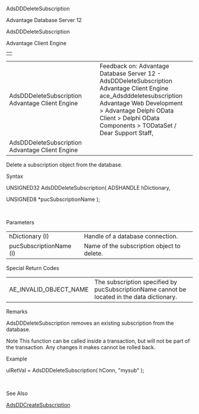 AdsDDDeleteSubscription




Advantage Database Server 12  

AdsDDDeleteSubscription

Advantage Client Engine

|  |
| --- |
|  |

|  |  |  |  |  |
| --- | --- | --- | --- | --- |
| AdsDDDeleteSubscription  Advantage Client Engine |  |  | Feedback on: Advantage Database Server 12 - AdsDDDeleteSubscription Advantage Client Engine ace\_Adsdddeletesubscription Advantage Web Development > Advantage Delphi OData Client > Delphi OData Components > TODataSet / Dear Support Staff, |  |
| AdsDDDeleteSubscription  Advantage Client Engine |  |  |  |  |

Delete a subscription object from the database.

Syntax

UNSIGNED32 AdsDDDeleteSubscription( ADSHANDLE hDictionary,

UNSIGNED8 \*pucSubscriptionName );

 

Parameters

|  |  |
| --- | --- |
| hDictionary (I) | Handle of a database connection. |
| pucSubscriptionName (I) | Name of the subscription object to delete. |

Special Return Codes

|  |  |
| --- | --- |
| AE\_INVALID\_OBJECT\_NAME | The subscription specified by pucSubscriptionName cannot be located in the data dictionary. |

Remarks

AdsDDDeleteSubscription removes an existing subscription from the database.

Note This function can be called inside a transaction, but will not be part of the transaction. Any changes it makes cannot be rolled back.

Example

ulRetVal = AdsDDDeleteSubscription( hConn, "mysub" );

 

See Also

[AdsDDCreateSubscription](ace_adsddcreatesubscription.htm)